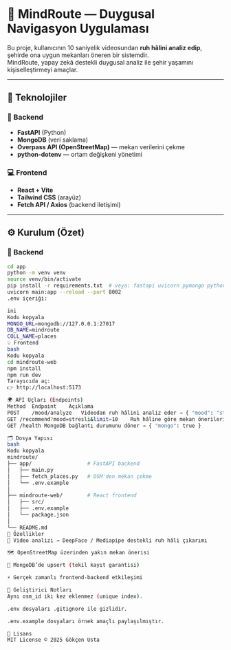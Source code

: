  # 🌿 MindRoute — Duygusal Navigasyon Uygulaması

Bu proje, kullanıcının 10 saniyelik videosundan **ruh hâlini analiz edip**, şehirde ona uygun mekanları öneren bir sistemdir.  
MindRoute, yapay zekâ destekli duygusal analiz ile şehir yaşamını kişiselleştirmeyi amaçlar.

---

## 🚀 Teknolojiler
### 🧠 Backend
- **FastAPI** (Python)
- **MongoDB** (veri saklama)
- **Overpass API (OpenStreetMap)** — mekan verilerini çekme
- **python-dotenv** — ortam değişkeni yönetimi

### 💻 Frontend
- **React + Vite**
- **Tailwind CSS** (arayüz)
- **Fetch API / Axios** (backend iletişimi)

---

## ⚙️ Kurulum (Özet)

### 🧩 Backend
```bash
cd app
python -m venv venv
source venv/bin/activate
pip install -r requirements.txt  # veya: fastapi uvicorn pymongo python-dotenv requests
uvicorn main:app --reload --port 8002
.env içeriği:

ini
Kodu kopyala
MONGO_URL=mongodb://127.0.0.1:27017
DB_NAME=mindroute
COLL_NAME=places
💡 Frontend
bash
Kodu kopyala
cd mindroute-web
npm install
npm run dev
Tarayıcıda aç:
👉 http://localhost:5173

🌍 API Uçları (Endpoints)
Method	Endpoint	Açıklama
POST	/mood/analyze	Videodan ruh hâlini analiz eder → { "mood": "stresli" }
GET	/recommend?mood=stresli&limit=10	Ruh hâline göre mekan önerileri döner
GET	/health	MongoDB bağlantı durumunu döner → { "mongo": true }

🗂️ Dosya Yapısı
bash
Kodu kopyala
mindroute/
├── app/                  # FastAPI backend
│   ├── main.py
│   ├── fetch_places.py   # OSM'den mekan çekme
│   └── .env.example
│
├── mindroute-web/        # React frontend
│   ├── src/
│   ├── .env.example
│   └── package.json
│
└── README.md
🧠 Özellikler
🎥 Video analizi → DeepFace / Mediapipe destekli ruh hâli çıkarımı

🗺️ OpenStreetMap üzerinden yakın mekan önerisi

🧮 MongoDB’de upsert (tekil kayıt garantisi)

⚡ Gerçek zamanlı frontend-backend etkileşimi

🧰 Geliştirici Notları
Aynı osm_id iki kez eklenmez (unique index).

.env dosyaları .gitignore ile gizlidir.

.env.example dosyaları örnek amaçlı paylaşılmıştır.

📄 Lisans
MIT License © 2025 Gökçen Usta



